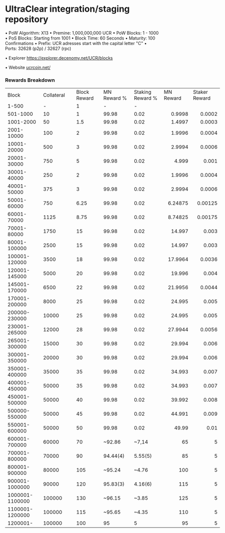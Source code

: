 UltraClear integration/staging repository
=====================================

• PoW Algorithm: X13
• Premine: 1,000,000,000 UCR
• PoW Blocks: 1 - 1000
• PoS Blocks: Starting from 1001
• Block Time: 60 Seconds
• Maturity: 100 Confirmations
• Prefix: UCR adresses start with the capital letter "C"
• Ports: 32628 (p2p) / 32627 (rpc)

• Explorer https://explorer.decenomy.net/UCR/blocks

• Website [ucrcoin.net/](https://ucrcoin.net/)

### Rewards Breakdown
<table border=0 cellpadding=0 cellspacing=0 width=701 class=xl6553517252
 style='border-collapse:collapse;table-layout:fixed;width:528pt'>
 <col class=xl6553517252 width=139 style='mso-width-source:userset;mso-width-alt:
 4785;width:104pt'>
 <col class=xl6553517252 width=107 span=2 style='mso-width-source:userset;
 mso-width-alt:3702;width:81pt'>
 <col class=xl6553517252 width=134 style='mso-width-source:userset;mso-width-alt:
 4608;width:100pt'>
 <col class=xl6553517252 width=107 span=2 style='mso-width-source:userset;
 mso-width-alt:3702;width:81pt'>
 <tr height=21 style='mso-height-source:userset;height:15.75pt'>
  <td height=21 class=xl6317252 width=139 style='height:15.75pt;width:104pt'>Block</td>
  <td height=21 class=xl6317252 width=139 style='height:15.75pt;width:104pt'>Collateral</td>
  <td class=xl6317252 width=107 style='width:81pt'>Block Reward</td>
  <td class=xl6317252 width=107 style='width:81pt'>MN Reward %</td>
  <td class=xl6317252 width=134 style='width:100pt'>Staking Reward %</td>
  <td class=xl6317252 width=107 style='width:81pt'>MN Reward</td>
  <td class=xl6317252 width=107 style='width:81pt'>Staker Reward</td>
 </tr>
 <tr height=21 style='mso-height-source:userset;height:15.75pt'>
  <td height=21 class=xl6417252 style='height:15.75pt'>1-500</td>
  <td height=21 class=xl6417252 style='height:15.75pt'>-</td>
  <td class=xl6517252>1</td>
  <td class=xl6617252>-</td>
  <td class=xl6617252>-</td>
  <td class=xl6717252></td>
  <td class=xl6553517252></td>
 </tr>
 <tr height=21 style='mso-height-source:userset;height:15.75pt'>
  <td height=21 class=xl6417252 style='height:15.75pt'>501-1000</td>
  <td height=21 class=xl6417252 style='height:15.75pt'>10</td>
  <td class=xl6617252>1</td>
  <td class=xl6617252>99.98</td>
  <td class=xl6617252>0.02</td>
  <td class=xl6717252 align=right>0.9998</td>
  <td class=xl6817252 align=right>0.0002</td>
 </tr>
 <tr height=21 style='mso-height-source:userset;height:15.75pt'>
  <td height=21 class=xl6417252 style='height:15.75pt'>1001-2000</td>
  <td height=21 class=xl6417252 style='height:15.75pt'>50</td>
  <td class=xl6617252>1.5</td>
  <td class=xl6617252>99.98</td>
  <td class=xl6617252>0.02</td>
  <td class=xl6717252 align=right>1.4997</td>
  <td class=xl6817252 align=right>0.0003</td>
 </tr>
 <tr height=21 style='mso-height-source:userset;height:15.75pt'>
  <td height=21 class=xl6417252 style='height:15.75pt'>2001-10000</td>
  <td height=21 class=xl6417252 style='height:15.75pt'>100</td>
  <td class=xl6617252>2</td>
  <td class=xl6617252>99.98</td>
  <td class=xl6617252>0.02</td>
  <td class=xl6717252 align=right>1.9996</td>
  <td class=xl6817252 align=right>0.0004</td>
 </tr>
 <tr height=21 style='mso-height-source:userset;height:15.75pt'>
  <td height=21 class=xl6417252 style='height:15.75pt'>10001-20000</td>
  <td height=21 class=xl6417252 style='height:15.75pt'>500</td>
  <td class=xl6617252>3</td>
  <td class=xl6617252>99.98</td>
  <td class=xl6617252>0.02</td>
  <td class=xl6717252 align=right>2.9994</td>
  <td class=xl6817252 align=right>0.0006</td>
 </tr>
 <tr height=21 style='mso-height-source:userset;height:15.75pt'>
  <td height=21 class=xl6417252 style='height:15.75pt'>20001-30000</td>
  <td height=21 class=xl6417252 style='height:15.75pt'>750</td>
  <td class=xl6617252>5</td>
  <td class=xl6617252>99.98</td>
  <td class=xl6617252>0.02</td>
  <td class=xl6717252 align=right>4.999</td>
  <td class=xl6817252 align=right>0.001</td>
 </tr>
 <tr height=21 style='mso-height-source:userset;height:15.75pt'>
  <td height=21 class=xl6417252 style='height:15.75pt'>30001-40000</td>
  <td height=21 class=xl6417252 style='height:15.75pt'>250</td>
  <td class=xl6617252>2</td>
  <td class=xl6617252>99.98</td>
  <td class=xl6617252>0.02</td>
  <td class=xl6717252 align=right>1.9996</td>
  <td class=xl6817252 align=right>0.0004</td>
 </tr>
 <tr height=21 style='mso-height-source:userset;height:15.75pt'>
  <td height=21 class=xl6417252 style='height:15.75pt'>40001-50000</td>
  <td height=21 class=xl6417252 style='height:15.75pt'>375</td>
  <td class=xl6617252>3</td>
  <td class=xl6617252>99.98</td>
  <td class=xl6617252>0.02</td>
  <td class=xl6717252 align=right>2.9994</td>
  <td class=xl6817252 align=right>0.0006</td>
 </tr>
 <tr height=21 style='mso-height-source:userset;height:15.75pt'>
   <td height=21 class=xl6417252 style='height:15.75pt'>50001-60000</td>
   <td height=21 class=xl6417252 style='height:15.75pt'>750</td>
   <td class=xl6617252>6.25</td>
   <td class=xl6617252>99.98</td>
   <td class=xl6617252>0.02</td>
   <td class=xl6717252 align=right>6.24875</td>
   <td class=xl6817252 align=right>0.00125</td>
 </tr>
 <tr height=21 style='mso-height-source:userset;height:15.75pt'>
  <td height=21 class=xl6417252 style='height:15.75pt'>60001-70000</td>
  <td height=21 class=xl6417252 style='height:15.75pt'>1125</td>
  <td class=xl6617252>8.75</td>
  <td class=xl6617252>99.98</td>
  <td class=xl6617252>0.02</td>
  <td class=xl6717252 align=right>8.74825</td>
  <td class=xl6817252 align=right>0.00175</td>
 </tr>
 <tr height=21 style='mso-height-source:userset;height:15.75pt'>
  <td height=21 class=xl6417252 style='height:15.75pt'>70001-80000</td>
  <td height=21 class=xl6417252 style='height:15.75pt'>1750</td>
  <td class=xl6617252>15</td>
  <td class=xl6617252>99.98</td>
  <td class=xl6617252>0.02</td>
  <td class=xl6717252 align=right>14.997</td>
  <td class=xl6817252 align=right>0.003</td>
 </tr>
    
 <tr height=21 style='mso-height-source:userset;height:15.75pt'>
  <td height=21 class=xl6417252 style='height:15.75pt'>80001-100000</td>
  <td height=21 class=xl6417252 style='height:15.75pt'>2500</td>
  <td class=xl6617252>15</td>
  <td class=xl6617252>99.98</td>
  <td class=xl6617252>0.02</td>
  <td class=xl6717252 align=right>14.997</td>
  <td class=xl6817252 align=right>0.003</td>
 </tr>
 <tr height=21 style='mso-height-source:userset;height:15.75pt'>
  <td height=21 class=xl6417252 style='height:15.75pt'>100001-120000</td>
  <td height=21 class=xl6417252 style='height:15.75pt'>3500</td>
  <td class=xl6617252>18</td>
  <td class=xl6617252>99.98</td>
  <td class=xl6617252>0.02</td>
  <td class=xl6717252 align=right>17.9964</td>
  <td class=xl6817252 align=right>0.0036</td>
 </tr>
 <tr height=21 style='mso-height-source:userset;height:15.75pt'>
  <td height=21 class=xl6417252 style='height:15.75pt'>120001-145000</td>
  <td height=21 class=xl6417252 style='height:15.75pt'>5000</td>
  <td class=xl6617252>20</td>
  <td class=xl6617252>99.98</td>
  <td class=xl6617252>0.02</td>
  <td class=xl6717252 align=right>19.996</td>
  <td class=xl6817252 align=right>0.004</td>
 </tr>
 <tr height=21 style='mso-height-source:userset;height:15.75pt'>
  <td height=21 class=xl6417252 style='height:15.75pt'>145001-170000</td>
  <td height=21 class=xl6417252 style='height:15.75pt'>6500</td>
  <td class=xl6617252>22</td>
  <td class=xl6617252>99.98</td>
  <td class=xl6617252>0.02</td>
  <td class=xl6717252 align=right>21.9956</td>
  <td class=xl6817252 align=right>0.0044</td>
 </tr>
 <tr height=21 style='mso-height-source:userset;height:15.75pt'>
  <td height=21 class=xl6417252 style='height:15.75pt'>170001-200000</td>
  <td height=21 class=xl6417252 style='height:15.75pt'>8000</td>
  <td class=xl6617252>25</td>
  <td class=xl6617252>99.98</td>
  <td class=xl6617252>0.02</td>
  <td class=xl6717252 align=right>24.995</td>
  <td class=xl6817252 align=right>0.005</td>
 </tr>
 <tr height=21 style='mso-height-source:userset;height:15.75pt'>
  <td height=21 class=xl6417252 style='height:15.75pt'>200000-230000</td>
  <td height=21 class=xl6417252 style='height:15.75pt'>10000</td>
  <td class=xl6617252>25</td>
  <td class=xl6617252>99.98</td>
  <td class=xl6617252>0.02</td>
  <td class=xl6717252 align=right>24.995</td>
  <td class=xl6817252 align=right>0.005</td>
 </tr> 
 <tr height=21 style='mso-height-source:userset;height:15.75pt'>
  <td height=21 class=xl6417252 style='height:15.75pt'>230001-265000</td>
  <td height=21 class=xl6417252 style='height:15.75pt'>12000</td>
  <td class=xl6617252>28</td>
  <td class=xl6617252>99.98</td>
  <td class=xl6617252>0.02</td>
  <td class=xl6717252 align=right>27.9944</td>
  <td class=xl6817252 align=right>0.0056</td>
 </tr> 
 <tr height=21 style='mso-height-source:userset;height:15.75pt'>
  <td height=21 class=xl6417252 style='height:15.75pt'>265001-300000</td>
  <td height=21 class=xl6417252 style='height:15.75pt'>15000</td>
  <td class=xl6617252>30</td>
  <td class=xl6617252>99.98</td>
  <td class=xl6617252>0.02</td>
  <td class=xl6717252 align=right>29.994</td>
  <td class=xl6817252 align=right>0.006</td>
 </tr> 
 <tr height=21 style='mso-height-source:userset;height:15.75pt'>
  <td height=21 class=xl6417252 style='height:15.75pt'>300001-350000</td>
  <td height=21 class=xl6417252 style='height:15.75pt'>20000</td>
  <td class=xl6617252>30</td>
  <td class=xl6617252>99.98</td>
  <td class=xl6617252>0.02</td>
  <td class=xl6717252 align=right>29.994</td>
  <td class=xl6817252 align=right>0.006</td>
 </tr> 
 <tr height=21 style='mso-height-source:userset;height:15.75pt'>
  <td height=21 class=xl6417252 style='height:15.75pt'>350001-400000</td>
  <td height=21 class=xl6417252 style='height:15.75pt'>35000</td>
  <td class=xl6617252>35</td>
  <td class=xl6617252>99.98</td>
  <td class=xl6617252>0.02</td>
  <td class=xl6717252 align=right>34.993</td>
  <td class=xl6817252 align=right>0.007</td>
 </tr> 
 <tr height=21 style='mso-height-source:userset;height:15.75pt'>
  <td height=21 class=xl6417252 style='height:15.75pt'>400001-450000</td>
  <td height=21 class=xl6417252 style='height:15.75pt'>50000</td>
  <td class=xl6617252>35</td>
  <td class=xl6617252>99.98</td>
  <td class=xl6617252>0.02</td>
  <td class=xl6717252 align=right>34.993</td>
  <td class=xl6817252 align=right>0.007</td>
 </tr> 
 <tr height=21 style='mso-height-source:userset;height:15.75pt'>
  <td height=21 class=xl6417252 style='height:15.75pt'>450001-500000</td>
  <td height=21 class=xl6417252 style='height:15.75pt'>50000</td>
  <td class=xl6617252>40</td>
  <td class=xl6617252>99.98</td>
  <td class=xl6617252>0.02</td>
  <td class=xl6717252 align=right>39.992</td>
  <td class=xl6817252 align=right>0.008</td>
 </tr> 
 <tr height=21 style='mso-height-source:userset;height:15.75pt'>
  <td height=21 class=xl6417252 style='height:15.75pt'>500000-550000</td>
  <td height=21 class=xl6417252 style='height:15.75pt'>50000</td>
  <td class=xl6617252>45</td>
  <td class=xl6617252>99.98</td>
  <td class=xl6617252>0.02</td>
  <td class=xl6717252 align=right>44.991</td>
  <td class=xl6817252 align=right>0.009</td>
 </tr> 
 <tr height=21 style='mso-height-source:userset;height:15.75pt'>
  <td height=21 class=xl6417252 style='height:15.75pt'>550001-600000</td>
  <td height=21 class=xl6417252 style='height:15.75pt'>50000</td>
  <td class=xl6617252>50</td>
  <td class=xl6617252>99.98</td>
  <td class=xl6617252>0.02</td>
  <td class=xl6717252 align=right>49.99</td>
  <td class=xl6817252 align=right>0.01</td>
 </tr> 
 <tr height=21 style='mso-height-source:userset;height:15.75pt'>
  <td height=21 class=xl6417252 style='height:15.75pt'>600001-700000</td>
  <td height=21 class=xl6417252 style='height:15.75pt'>60000</td>
  <td class=xl6617252>70</td>
  <td class=xl6617252>~92.86</td>
  <td class=xl6617252>~7,14</td>
  <td class=xl6717252 align=right>65</td>
  <td class=xl6817252 align=right>5</td>
 </tr> 
 <tr height=21 style='mso-height-source:userset;height:15.75pt'>
  <td height=21 class=xl6417252 style='height:15.75pt'>700001-800000</td>
  <td height=21 class=xl6417252 style='height:15.75pt'>70000</td>
  <td class=xl6617252>90</td>
  <td class=xl6617252>94.44(4)</td>
  <td class=xl6617252>5.55(5)</td>
  <td class=xl6717252 align=right>85</td>
  <td class=xl6817252 align=right>5</td>
 </tr> 
 <tr height=21 style='mso-height-source:userset;height:15.75pt'>
  <td height=21 class=xl6417252 style='height:15.75pt'>800001-900000</td>
  <td height=21 class=xl6417252 style='height:15.75pt'>80000</td>
  <td class=xl6617252>105</td>
  <td class=xl6617252>~95.24</td>
  <td class=xl6617252>~4.76</td>
  <td class=xl6717252 align=right>100</td>
  <td class=xl6817252 align=right>5</td>
 </tr> 
 <tr height=21 style='mso-height-source:userset;height:15.75pt'>
  <td height=21 class=xl6417252 style='height:15.75pt'>900001-1000000</td>
  <td height=21 class=xl6417252 style='height:15.75pt'>90000</td>
  <td class=xl6617252>120</td>
  <td class=xl6617252>95.83(3)</td>
  <td class=xl6617252>4.16(6)</td>
  <td class=xl6717252 align=right>115</td>
  <td class=xl6817252 align=right>5</td>
 </tr> 
 <tr height=21 style='mso-height-source:userset;height:15.75pt'>
  <td height=21 class=xl6417252 style='height:15.75pt'>1000001-1100000</td>
  <td height=21 class=xl6417252 style='height:15.75pt'>100000</td>
  <td class=xl6617252>130</td>
  <td class=xl6617252>~96.15</td>
  <td class=xl6617252>~3.85</td>
  <td class=xl6717252 align=right>125</td>
  <td class=xl6817252 align=right>5</td>
 </tr> 
 <tr height=21 style='mso-height-source:userset;height:15.75pt'>
  <td height=21 class=xl6417252 style='height:15.75pt'>1100001-1200000</td>
  <td height=21 class=xl6417252 style='height:15.75pt'>100000</td>
  <td class=xl6617252>115</td>
  <td class=xl6617252>~95.65</td>
  <td class=xl6617252>~4.35</td>
  <td class=xl6717252 align=right>110</td>
  <td class=xl6817252 align=right>5</td>
 </tr> 
 <tr height=21 style='mso-height-source:userset;height:15.75pt'>
  <td height=21 class=xl6417252 style='height:15.75pt'>1200001-</td>
  <td height=21 class=xl6417252 style='height:15.75pt'>100000</td>
  <td class=xl6617252>100</td>
  <td class=xl6617252>95</td>
  <td class=xl6617252>5</td>
  <td class=xl6717252 align=right>95</td>
  <td class=xl6817252 align=right>5</td>
 </tr> 
 </table>
